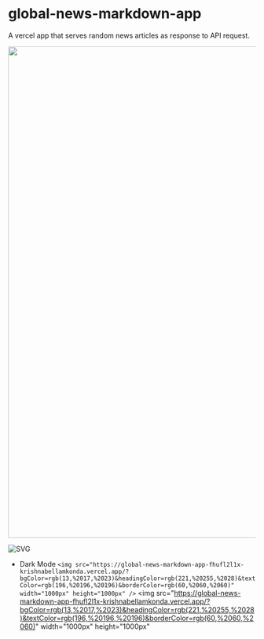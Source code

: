 # global-news-markdown-app
A vercel app that serves random news articles as response to API request.

<img src='https://global-news-markdown-app-le4tw19st-krishnabellamkonda.vercel.app/' width="1000px" height="1000px" />

![SVG](https://global-news-markdown-app-le4tw19st-krishnabellamkonda.vercel.app/)

<!-- HTML -->
* Dark Mode
```<img src="https://global-news-markdown-app-fhufl2l1x-krishnabellamkonda.vercel.app/?bgColor=rgb(13,%2017,%2023)&headingColor=rgb(221,%20255,%2028)&textColor=rgb(196,%20196,%20196)&borderColor=rgb(60,%2060,%2060)" width="1000px" height="1000px" />```
<img src="https://global-news-markdown-app-fhufl2l1x-krishnabellamkonda.vercel.app/?bgColor=rgb(13,%2017,%2023)&headingColor=rgb(221,%20255,%2028)&textColor=rgb(196,%20196,%20196)&borderColor=rgb(60,%2060,%2060)" width="1000px" height="1000px"

